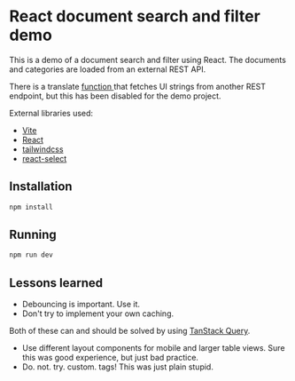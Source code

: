 # React document search and filter demo

This is a demo of a document search and filter using React. The documents and categories are loaded from an external REST API.

There is a translate [ function ](src/components/translations.jsx) that fetches UI strings from another REST endpoint, but this has been disabled for the demo project.

External libraries used:

- [Vite](https://vitejs.dev/)
- [React](https://reactjs.org/)
- [tailwindcss](https://tailwindcss.com/)
- [react-select](https://github.com/jedwatson/react-select)

## Installation

```bash
npm install
```

## Running

```bash
npm run dev
```

## Lessons learned

- Debouncing is important. Use it.
- Don't try to implement your own caching.

Both of these can and should be solved by using [TanStack Query](https://tanstack.com/query/latest).

- Use different layout components for mobile and larger table views. Sure this was good experience, but just bad practice.
- Do. not. try. custom. tags! This was just plain stupid.
